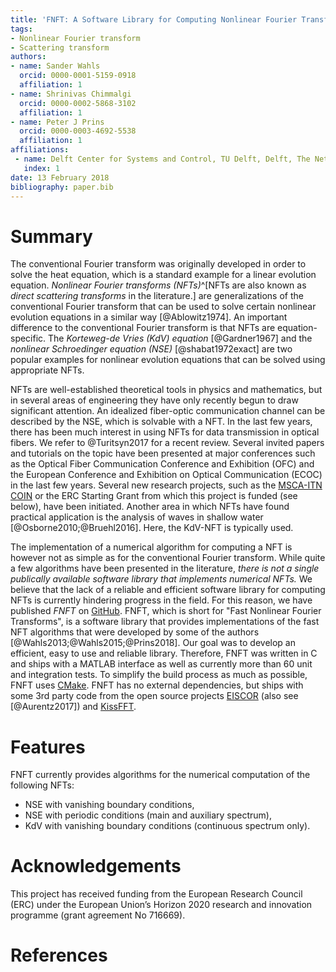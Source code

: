 ```yaml
---
title: 'FNFT: A Software Library for Computing Nonlinear Fourier Transforms'
tags:
- Nonlinear Fourier transform
- Scattering transform
authors:
- name: Sander Wahls
  orcid: 0000-0001-5159-0918
  affiliation: 1
- name: Shrinivas Chimmalgi
  orcid: 0000-0002-5868-3102
  affiliation: 1
- name: Peter J Prins
  orcid: 0000-0003-4692-5538
  affiliation: 1
affiliations:
 - name: Delft Center for Systems and Control, TU Delft, Delft, The Netherlands
   index: 1
date: 13 February 2018
bibliography: paper.bib
---
```


# Summary

The conventional Fourier transform was originally developed in order to solve the heat equation,
which is a standard example for a linear evolution equation. *Nonlinear Fourier transforms (NFTs)*^[NFTs are also known as *direct scattering transforms* in the literature.] are generalizations of the conventional Fourier transform that can be used to solve certain nonlinear evolution equations in a similar way [@Ablowitz1974]. An important difference to the conventional Fourier transform is that NFTs are equation-specific. The *Korteweg-de Vries (KdV) equation* [@Gardner1967] and the *nonlinear Schroedinger equation (NSE)* [@shabat1972exact] are two popular examples for nonlinear evolution equations that can be solved using appropriate NFTs.

NFTs are well-established theoretical tools in physics and mathematics, but in several areas of engineering they have only recently begun to draw significant attention. An idealized fiber-optic communication channel can be described by the NSE, which is solvable with a NFT. In the last few years, there has been much interest in
using NFTs for data transmission in optical fibers. We refer to @Turitsyn2017 for a recent review. Several invited papers and tutorials on the topic have been presented at major conferences such as the Optical Fiber Communication Conference and Exhibition (OFC) and the European Conference and Exhibition on Optical Communication (ECOC) in the last few years. Several new research projects, such as the [MSCA-ITN COIN](http://www.coinproject.eu/) or the ERC Starting Grant from which this project is funded (see below), have been initiated. Another area in which NFTs have found practical application is the analysis of waves in shallow water [@Osborne2010;@Bruehl2016]. Here, the KdV-NFT is typically used.

The implementation of a numerical algorithm for computing a NFT is however not as simple as for the conventional Fourier transform. While quite a few algorithms have been presented in the literature, *there is not a single publically available software library that implements numerical NFTs.* We believe that the lack of a reliable and efficient software library for computing NFTs is currently hindering progress in the field. For this reason, we have published *FNFT* on [GitHub](https://github.com/FastNFT/FNFT). FNFT, which is short for "Fast Nonlinear Fourier Transforms", is a software library that provides implementations of the fast NFT algorithms that were developed by some of the authors [@Wahls2013;@Wahls2015;@Prins2018]. Our goal was to develop an efficient, easy to use and reliable library. Therefore, FNFT was written in C and ships with a MATLAB interface as well as currently more than 60 unit and integration tests. To simplify the build process as much as possible, FNFT uses [CMake](http://www.cmake.org). FNFT has no external dependencies, but ships with some 3rd party code from the open source projects [EISCOR](https://github.com/eiscor/eiscor) (also see [@Aurentz2017]) and [KissFFT](http://kissfft.sourceforge.net/).    

# Features

FNFT currently provides algorithms for the numerical computation of the following NFTs: 

* NSE with vanishing boundary conditions,
* NSE with periodic conditions (main and auxiliary spectrum),
* KdV with vanishing boundary conditions (continuous spectrum only).

# Acknowledgements

This project has received funding from the European Research Council (ERC) under the European Union’s Horizon 2020 research and innovation programme (grant agreement No 716669).

# References
